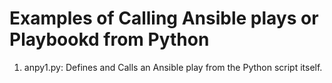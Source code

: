 # Examples of Calling Ansible plays or Playbookd from Python
1. anpy1.py: Defines and Calls an Ansible play from the Python script itself.
